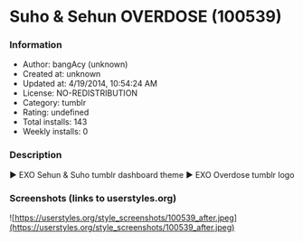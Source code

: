 # Suho & Sehun OVERDOSE (100539)

### Information
- Author: bangAcy (unknown)
- Created at: unknown
- Updated at: 4/19/2014, 10:54:24 AM
- License: NO-REDISTRIBUTION
- Category: tumblr
- Rating: undefined
- Total installs: 143
- Weekly installs: 0


### Description
► EXO Sehun & Suho tumblr dashboard theme
► EXO Overdose tumblr logo


### Screenshots (links to userstyles.org)
![https://userstyles.org/style_screenshots/100539_after.jpeg](https://userstyles.org/style_screenshots/100539_after.jpeg)


